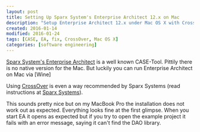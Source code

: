 ```yaml
---
layout: post
title: Setting Up Sparx System's Enterprise Architect 12.x on Mac
description: "Setup Enterprise Architect 12.x under Mac OS X with CrossOver"
created: 2016-01-14
modified: 2016-01-24
tags: [CASE, EA, fix, CrossOver, Mac OS X]
categories: [software engineering]
---
```


[Sparx System's Enterprise Architect](https://de.wikipedia.org/wiki/Enterprise_Architect)
is a well known CASE-Tool. Pittily there is no native version for the
Mac. But luckily you can run Enterprise Architect on Mac via [Wine]

Using [CrossOver](https://www.codeweavers.com/products/crossover-mac2)
is even a way recommended by Sparx Systems (read instructions at
[Sparx Systems](http://www.sparxsystems.com/support/faq/enterprise-architect-WINE.html#crossover)).

This sounds pretty nice but on my MacBook Pro the installation does
not work out as expected. Everything looks fine at the first glimpse.
When you start EA it opens as expected but if you try to open
the example project it fails with an error message, saying it can't
find the DAO library.
